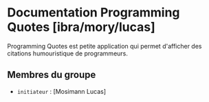 # Documentation Programming Quotes [ibra/mory/lucas]

Programming Quotes est petite application qui permet d'afficher des citations humouristique de programmeurs. 

## Membres du groupe

- `initiateur` : [Mosimann Lucas]